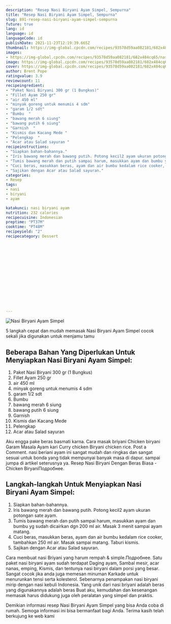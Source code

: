 ```yaml
---
description: "Resep Nasi Biryani Ayam Simpel, Sempurna"
title: "Resep Nasi Biryani Ayam Simpel, Sempurna"
slug: 891-resep-nasi-biryani-ayam-simpel-sempurna
future: true
lang: id
language: id
languageCode: id
publishDate: 2021-11-23T12:19:39.665Z 
thumbnail: https://img-global.cpcdn.com/recipes/93578d59aa082181/682x484cq65/nasi-biryani-ayam-simpel-foto-resep-utama.png
images:
- https://img-global.cpcdn.com/recipes/93578d59aa082181/682x484cq65/nasi-biryani-ayam-simpel-foto-resep-utama.png
image: https://img-global.cpcdn.com/recipes/93578d59aa082181/682x484cq65/nasi-biryani-ayam-simpel-foto-resep-utama.png
cover: https://img-global.cpcdn.com/recipes/93578d59aa082181/682x484cq65/nasi-biryani-ayam-simpel-foto-resep-utama.png
author: Brent Pope
ratingvalue: 3.9
reviewcount: 11
recipeingredient:
- "Paket Nasi Biryani 300 gr (1 Bungkus)"
- "Fillet Ayam 250 gr"
- "air 450 ml"
- "minyak goreng untuk menumis 4 sdm"
- "garam 1/2 sdt"
- "Bumbu  "
- "bawang merah 6 siung"
- "bawang putih 6 siung"
- "Garnish  "
- "Kismis dan Kacang Mede "
- "Pelengkap  "
- "Acar atau Salad sayuran "
recipeinstructions:
- "Siapkan bahan-bahannya."
- "Iris bawang merah dan bawang putih. Potong kecil2 ayam ukuran potongan sate ayam."
- "Tumis bawang merah dan putih sampai harum, masukkan ayam dan bumbu yg sudah dicairkan dgn 200 ml air. Masak 3 menit sampai ayam matang."
- "Cuci beras, masukkan beras, ayam dan air bumbu kedalam rice cooker, tambahkan 250 ml air. Masak sampai matang. Taburi kismis."
- "Sajikan dengan Acar atau Salad sayuran."
categories:
- Resep
tags:
- nasi
- biryani
- ayam

katakunci: nasi biryani ayam 
nutrition: 232 calories
recipecuisine: Indonesian
preptime: "PT37M"
cooktime: "PT48M"
recipeyield: "2"
recipecategory: Dessert


     
    
    
    
    
    
    
    
    
    
    
      
    
---
```



![Nasi Biryani Ayam Simpel](https://img-global.cpcdn.com/recipes/93578d59aa082181/682x484cq65/nasi-biryani-ayam-simpel-foto-resep-utama.png)

5 langkah cepat dan mudah memasak  Nasi Biryani Ayam Simpel cocok sekali jika digunakan untuk menjamu tamu

<!--inarticleads1-->

## Beberapa Bahan Yang Diperlukan Untuk Menyiapkan Nasi Biryani Ayam Simpel:

1. Paket Nasi Biryani 300 gr (1 Bungkus)
1. Fillet Ayam 250 gr
1. air 450 ml
1. minyak goreng untuk menumis 4 sdm
1. garam 1/2 sdt
1. Bumbu  
1. bawang merah 6 siung
1. bawang putih 6 siung
1. Garnish  
1. Kismis dan Kacang Mede 
1. Pelengkap  
1. Acar atau Salad sayuran 

Aku engga pake beras basmati karna. Cara masak briyani Chicken biryani Garam Masala Ayam kari Curry chicken Biryani chicken rice. Post a Comment. nasi beriani ayam ini sangat mudah dan ringkas dan sangat sesuai untuk bonda yang tidak mempunyai banyak masa di dapur. sampai jumpa di artikel seterusnya ya. Resep Nasi Biryani Dengan Beras Biasa - Chicken BiryaniПодробнее. 

<!--inarticleads2-->

## Langkah-langkah Untuk Menyiapkan Nasi Biryani Ayam Simpel:

1. Siapkan bahan-bahannya.
1. Iris bawang merah dan bawang putih. Potong kecil2 ayam ukuran potongan sate ayam.
1. Tumis bawang merah dan putih sampai harum, masukkan ayam dan bumbu yg sudah dicairkan dgn 200 ml air. Masak 3 menit sampai ayam matang.
1. Cuci beras, masukkan beras, ayam dan air bumbu kedalam rice cooker, tambahkan 250 ml air. Masak sampai matang. Taburi kismis.
1. Sajikan dengan Acar atau Salad sayuran.


Cara membuat nasi Briyani yang harum rempah &amp; simple.Подробнее. Satu paket nasi biryani ayam sudah terdapat Daging ayam, Sambal mesir, acar nanas, emping, Kismis, dan tentunya nasi biryani dalam porsi yang besar. Sangat cocok jika anda juga memesan minuman Karkade untuk menurunkan tensi serta kolesterol. Sebenarnya penampakan nasi biryani mirip dengan nasi kebuli Indonesia. Yang unik dari nasi briyani adalah beras yang digunakannya adalah beras Buat aku, kemudahan dan kesenangan memasak harus didukung juga oleh peralatan yang simpel dan praktis. 

Demikian informasi  resep Nasi Biryani Ayam Simpel   yang bisa Anda coba di rumah. Semoga informasi ini bisa bermanfaat bagi Anda. Terima kasih telah berkujung ke web kami
